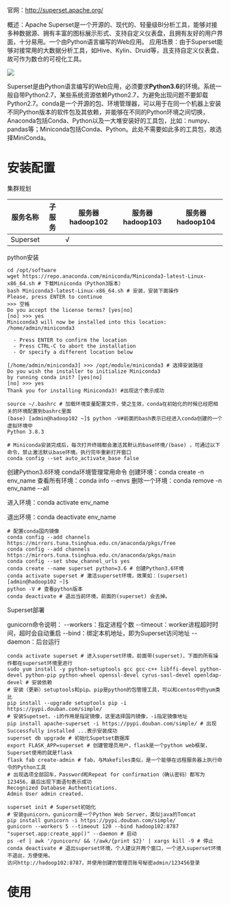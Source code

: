官网：http://superset.apache.org/

概述：Apache Superset是一个开源的、现代的、轻量级BI分析工具，能够对接多种数据源、拥有丰富的图标展示形式、支持自定义仪表盘，且拥有友好的用户界面，十分易用。一个由Python语言编写的Web应用。
应用场景：由于Superset能够对接常用的大数据分析工具，如Hive、Kylin、Druid等，且支持自定义仪表盘，故可作为数仓的可视化工具。

![](https://p9-juejin.byteimg.com/tos-cn-i-k3u1fbpfcp/56e25a8ba9a041289b84e31644b7fb57~tplv-k3u1fbpfcp-zoom-1.image)

Superset是由Python语言编写的Web应用，必须要求**Python3.6**的环境。系统一般自带Python2.7，某些系统资源依赖Python2.7，为避免出现问题不要卸载Python2.7。conda是一个开源的包、环境管理器，可以用于在同一个机器上安装不同Python版本的软件包及其依赖，并能够在不同的Python环境之间切换，Anaconda包括Conda、Python以及一大堆安装好的工具包，比如：numpy、pandas等；Miniconda包括Conda、Python。此处不需要如此多的工具包，故选择MiniConda。

# 安装配置

集群规划

| 服务名称 | 子服务 | 服务器  hadoop102 | 服务器  hadoop103 | 服务器  hadoop104 |
| -------- | ------ | ----------------- | ----------------- | ----------------- |
| Superset |        | √                 |                   |                   |

python安装

```
cd /opt/software
wget https://repo.anaconda.com/miniconda/Miniconda3-latest-Linux-x86_64.sh # 下载Miniconda（Python3版本）
bash Miniconda3-latest-Linux-x86_64.sh # 安装，安装下面操作
Please, press ENTER to continue
>>> 空格
Do you accept the license terms? [yes|no]
[no] >>> yes
Miniconda3 will now be installed into this location:
/home/admin/miniconda3

  - Press ENTER to confirm the location
  - Press CTRL-C to abort the installation
  - Or specify a different location below

[/home/admin/miniconda3] >>> /opt/module/miniconda3 # 选择安装路径
Do you wish the installer to initialize Miniconda3
by running conda init? [yes|no]
[no] >>> yes
Thank you for installing Miniconda3! #出现这个表示成功

source ~/.bashrc # 加载环境变量配置文件，使之生效，conda在初始化的时候已经把相关的环境配置到bashrc里面
(base) [admin@hadoop102 ~]$ python -V#前面的bash表示已经进入conda创建的一个虚拟环境中
Python 3.8.3

# Miniconda安装完成后，每次打开终端都会激活其默认的base环境/(base) ，可通过以下命令，禁止激活默认base环境。执行完毕重新打开窗口
conda config --set auto_activate_base false
```

创建Python3.6环境
conda环境管理常用命令
创建环境：conda create -n env_name
查看所有环境：conda info --envs
删除一个环境：conda remove -n env_name --all

进入环境：conda activate env_name

退出环境：conda deactivate env_name

```
# 配置conda国内镜像
conda config --add channels https://mirrors.tuna.tsinghua.edu.cn/anaconda/pkgs/free
conda config --add channels https://mirrors.tuna.tsinghua.edu.cn/anaconda/pkgs/main
conda config --set show_channel_urls yes
conda create --name superset python=3.6 # 创建Python3.6环境
conda activate superset # 激活superset环境，效果如：(superset) [admin@hadoop102 ~]$
python -V # 查看python版本
conda deactivate # 退出当前环境，前面的(superset) 会去掉。
```

Superset部署

gunicorn命令说明： 
--workers：指定进程个数
--timeout：worker进程超时时间，超时会自动重启
--bind：绑定本机地址，即为Superset访问地址
--daemon：后台运行

```
conda activate superset # 进入superset环境，前面带(superset)，下面的所有操作都在superset环境里进行
sudo yum install -y python-setuptools gcc gcc-c++ libffi-devel python-devel python-pip python-wheel openssl-devel cyrus-sasl-devel openldap-devel # 安装依赖
# 安装（更新）setuptools和pip。pip是python的包管理工具，可以和centos中的yum类比
pip install --upgrade setuptools pip -i https://pypi.douban.com/simple/
# 安装Supetset，-i的作用是指定镜像，这里选择国内镜像，-i指定镜像地址
pip install apache-superset -i https://pypi.douban.com/simple/ # 出现Successfully installed ...表示安装成功
superset db upgrade # 初始化Supetset数据库
export FLASK_APP=superset # 创建管理员用户，flask是一个python web框架，Superset使用的就是flask
flask fab create-admin # fab，与Makefiles类似，是一个能够在远程服务器上执行命令的Python工具
# 出现选项全部回车，Password和Repeat for confirmation（确认密码）都写为123456，最后出现下面语句表示成功
Recognized Database Authentications.
Admin User admin created.

superset init # Superset初始化
# 安装gunicorn，gunicorn是一个Python Web Server，类似java的Tomcat
pip install gunicorn -i https://pypi.douban.com/simple/
gunicorn --workers 5 --timeout 120 --bind hadoop102:8787  "superset.app:create_app()" --daemon # 启动
ps -ef | awk '/gunicorn/ && !/awk/{print $2}' | xargs kill -9 # 停止
conda deactivate # 退出superset环境，个人建议开两个窗口，一个进入superset环境不退出，方便使用。
访问http://hadoop102:8787，并使用创建的管理员账号秘密admin/123456登录
```

# 使用